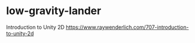 # low-gravity-lander
Introduction to Unity 2D
https://www.raywenderlich.com/707-introduction-to-unity-2d
